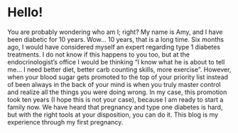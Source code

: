 # Hello!

You are probably wondering who am I; right? My name is Amy, and I have been diabetic for 10 years. Wow… 10 years, that is a long time. Six months ago, I would have considered myself an expert regarding type 1 diabetes treatments. I do not know if this happens to you too, but at the endocrinologist’s office I would be thinking “I know what he is about to tell me… I need better diet, better carb counting skills, more exercise”. However, when your blood sugar gets promoted to the top of your priority list instead of been always in the back of your mind is when you truly master control and realize all the things you were doing wrong. In my case, this promotion took ten years (I hope this is not your case), because I am ready to start a family now. We have heard that pregnancy and type one diabetes is hard, but with the right tools at your disposition, you can do it. This blog is my experience through my first pregnancy.  
